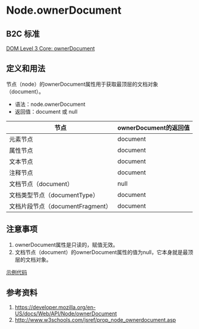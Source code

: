 # Node.ownerDocument

## B2C 标准
[DOM Level 3 Core: ownerDocument](https://www.w3.org/TR/DOM-Level-3-Core/core.html#node-ownerDoc)

## 定义和用法
节点（node）的ownerDocument属性用于获取最顶层的文档对象（document）。

- 语法：node.ownerDocument
- 返回值：document 或 null

节点 | ownerDocument的返回值
--- | ---
元素节点 | document
属性节点 | document
文本节点 | document
注释节点 | document
文档节点（document） | null
文档类型节点（documentType） | document
文档片段节点（documentFragment） | document

## 注意事项
1. ownerDocument属性是只读的，赋值无效。
2. 文档节点（document）的ownerDocument属性的值为null，它本身就是最顶层的文档对象。

[示例代码](./ownerDocument.html)

## 参考资料
1. https://developer.mozilla.org/en-US/docs/Web/API/Node/ownerDocument
2. http://www.w3schools.com/jsref/prop_node_ownerdocument.asp
